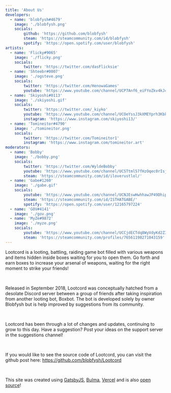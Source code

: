 ```yaml
---
title: 'About Us'
developers:
  - name: 'blobfysh#4679'
    image: './blobfysh.png'
    socials:
        github: 'https://github.com/blobfysh'
        steam: 'https://steamcommunity.com/id/blobfysh'
        spotify: 'https://open.spotify.com/user/blobfysh'
artists:
  - name: 'Flicky#9065'
    image: './flicky.png'
    socials:
        twitter: 'https://twitter.com/dasFlicksie'
  - name: 'Shteebr#0007'
    image: './ogsteve.png'
    socials:
        twitter: 'https://twitter.com/HenowaGames'
        youtube: 'https://www.youtube.com/channel/UCP7Anf6_eiFYoZkv4kJclXQ'
  - name: 'Skiyoshi#0113'
    image: './skiyoshi.gif'
    socials:
        twitter: 'https://twitter.com/_kiyko'
        youtube: 'https://www.youtube.com/channel/UCOeYssJ3kXMEYprh3KbkHHg'
        instagram: 'https://www.instagram.com/skiyoshi13/'
  - name: 'Tomineitor#4790'
    image: './tomineitor.png'
    socials:
        twitter: 'https://twitter.com/Tomineitor1'
        instagram: 'https://www.instagram.com/tomineitor.art'
moderators:
  - name: 'Bobby'
    image: './bobby.png'
    socials:
        twitter: 'https://twitter.com/WyldeBobby'
        youtube: 'https://www.youtube.com/channel/UCSTtml57fHzOqec0rIsjo8Q'
        steam: 'https://steamcommunity.com/id/iloverustlol/'
  - name: 'Gabe#1260'
    image: './gabe.gif'
    socials:
        youtube: 'https://www.youtube.com/channel/UCNJEswHwhhawJP49DhipPPA'
        steam: 'https://steamcommunity.com/id/ISTHATGABE/'
        spotify: 'https://open.spotify.com/user/12165797224'
  - name: 'GOV#4141'
    image: './gov.png'
  - name: 'MyZe#9872'
    image: './myze.png'
    socials:
        youtube: 'https://www.youtube.com/channel/UCCjdECTdq8WyVdyKd2Z3_fQ'
        steam: 'https://steamcommunity.com/profiles/76561198271043159'
---
```


Lootcord is a looting, battling, raiding game bot filled with various weapons and items hidden inside boxes waiting for you to open them. Go forth and earn boxes to increase your arsenal of weapons, waiting for the right moment to strike your friends!

<br>

Released in September 2018, Lootcord was conceptually hatched from a desolate Discord server between a group of friends after taking inspiration from another looting bot, Boxbot. The bot is developed solely by owner Blobfysh but is help improved by suggestions from its community.

<br>

Lootcord has been through a lot of changes and updates, continuing to grow to this day. Have a suggestion? Post your ideas on the support server in the suggestions channel!

<br>

If you would like to see the source code of Lootcord, you can visit the github post here: https://github.com/blobfysh/Lootcord

<br>

This site was created using [GatsbyJS](https://www.gatsbyjs.com/), [Bulma](https://bulma.io/), [Vercel](https://vercel.com/) and is also [open source](https://github.com/blobfysh/gatsby-lootcord-web)!